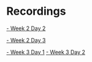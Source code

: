 # Recordings

[- Week 2 Day 2](https://ironhack.zoom.us/rec/share/icWJd7RASTF5shfDFwUG-elPczZVhGIG7MJkItYDPlFdiN_MeTz9Jvz_DA5PQvY1.61CeyACVOTgLYDCQ?startTime=1656001042000)

[- Week 2 Day 3](https://ironhack.zoom.us/rec/share/D32C5CjplRvBXoOl-yOTNaRI99JHZ1OjDW-P1fZr-vpHGXr1gB0la6pJa37yrV4z.vYWZvM0sIYxPByWr)

[- Week 3 Day 1](https://ironhack.zoom.us/rec/share/pHSSxGZkbs4EktBfPbiwYfQv-DwP7dFoQjHNrGixWfo2zrvIwhtbOs1-pvNZm_yd.tnys8jtHrOGOf7i4)
[- Week 3 Day 2](https://ironhack.zoom.us/rec/share/pHSSxGZkbs4EktBfPbiwYfQv-DwP7dFoQjHNrGixWfo2zrvIwhtbOs1-pvNZm_yd.tnys8jtHrOGOf7i4)

